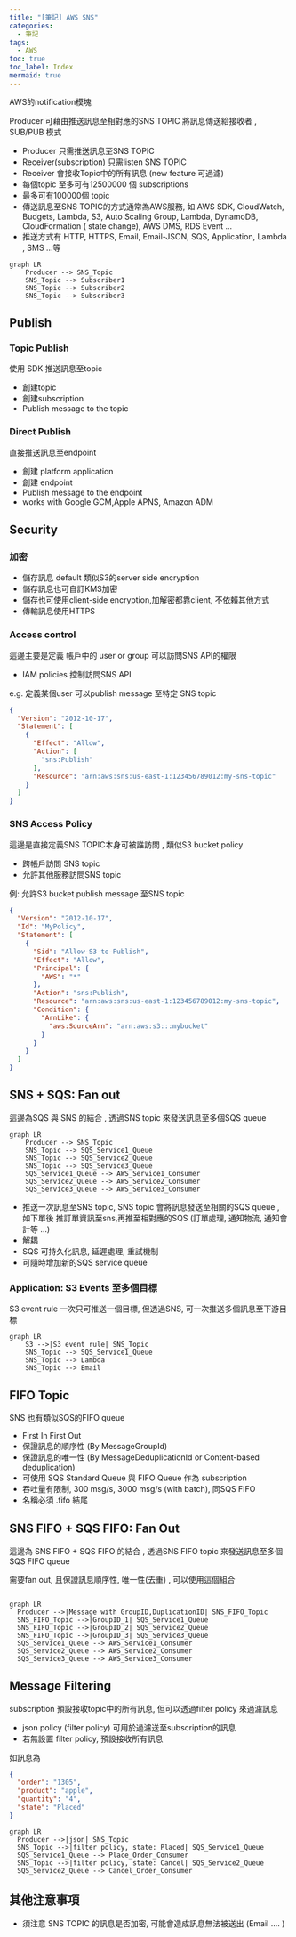 ```yaml
---
title: "[筆記] AWS SNS"
categories:
  - 筆記
tags:
  - AWS
toc: true
toc_label: Index
mermaid: true
---
```


AWS的notification模塊  

Producer 可藉由推送訊息至相對應的SNS TOPIC 將訊息傳送給接收者 , SUB/PUB 模式

- Producer 只需推送訊息至SNS TOPIC
- Receiver(subscription) 只需listen SNS TOPIC
- Receiver 會接收Topic中的所有訊息 (new feature 可過濾)
- 每個topic 至多可有12500000 個 subscriptions
- 最多可有100000個 topic
- 傳送訊息至SNS TOPIC的方式通常為AWS服務, 如 AWS SDK, CloudWatch, Budgets, Lambda, S3, Auto Scaling Group, Lambda,
  DynamoDB, CloudFormation (
  state change), AWS DMS, RDS Event ...
- 推送方式有 HTTP, HTTPS, Email, Email-JSON, SQS, Application, Lambda , SMS ...等

```mermaid
graph LR
    Producer --> SNS_Topic
    SNS_Topic --> Subscriber1
    SNS_Topic --> Subscriber2
    SNS_Topic --> Subscriber3
```

## Publish

### Topic Publish

使用 SDK 推送訊息至topic

- 創建topic
- 創建subscription
- Publish message to the topic

### Direct Publish

直接推送訊息至endpoint

- 創建 platform application
- 創建 endpoint
- Publish message to the endpoint
- works with Google GCM,Apple APNS, Amazon ADM

## Security

### 加密

- 儲存訊息 default 類似S3的server side encryption
- 儲存訊息也可自訂KMS加密
- 儲存也可使用client-side encryption,加解密都靠client, 不依賴其他方式
- 傳輸訊息使用HTTPS

### Access control

這邊主要是定義 帳戶中的 user or group 可以訪問SNS API的權限

- IAM policies 控制訪問SNS API

e.g. 定義某個user 可以publish message 至特定 SNS topic

```json
{
  "Version": "2012-10-17",
  "Statement": [
    {
      "Effect": "Allow",
      "Action": [
        "sns:Publish"
      ],
      "Resource": "arn:aws:sns:us-east-1:123456789012:my-sns-topic"
    }
  ]
}
```

### SNS Access Policy

這邊是直接定義SNS TOPIC本身可被誰訪問 , 類似S3 bucket policy

- 跨帳戶訪問 SNS topic
- 允許其他服務訪問SNS topic

例: 允許S3 bucket publish message 至SNS topic

```json
{
  "Version": "2012-10-17",
  "Id": "MyPolicy",
  "Statement": [
    {
      "Sid": "Allow-S3-to-Publish",
      "Effect": "Allow",
      "Principal": {
        "AWS": "*"
      },
      "Action": "sns:Publish",
      "Resource": "arn:aws:sns:us-east-1:123456789012:my-sns-topic",
      "Condition": {
        "ArnLike": {
          "aws:SourceArn": "arn:aws:s3:::mybucket"
        }
      }
    }
  ]
}
```

## SNS + SQS: Fan out

這邊為SQS 與 SNS 的結合 , 透過SNS topic 來發送訊息至多個SQS queue

```mermaid
graph LR
    Producer --> SNS_Topic
    SNS_Topic --> SQS_Service1_Queue
    SNS_Topic --> SQS_Service2_Queue
    SNS_Topic --> SQS_Service3_Queue
    SQS_Service1_Queue --> AWS_Service1_Consumer
    SQS_Service2_Queue --> AWS_Service2_Consumer
    SQS_Service3_Queue --> AWS_Service3_Consumer
```

- 推送一次訊息至SNS topic, SNS topic 會將訊息發送至相關的SQS queue , 如下單後
  推訂單資訊至sns,再推至相對應的SQS (訂單處理, 通知物流, 通知會計等 ...)
- 解耦
- SQS 可持久化訊息, 延遲處理, 重試機制
- 可隨時增加新的SQS service queue

### Application: S3 Events 至多個目標

S3 event rule 一次只可推送一個目標, 但透過SNS, 可一次推送多個訊息至下游目標

```mermaid
graph LR
    S3 -->|S3 event rule| SNS_Topic
    SNS_Topic --> SQS_Service1_Queue
    SNS_Topic --> Lambda
    SNS_Topic --> Email
```

## FIFO Topic

SNS 也有類似SQS的FIFO queue

- First In First Out
- 保證訊息的順序性 (By MessageGroupId)
- 保證訊息的唯一性 (By MessageDeduplicationId or Content-based deduplication)
- 可使用 SQS Standard Queue 與 FIFO Queue 作為 subscription
- 吞吐量有限制, 300 msg/s, 3000 msg/s (with batch), 同SQS FIFO
- 名稱必須 .fifo 結尾

## SNS FIFO + SQS FIFO: Fan Out

這邊為 SNS FIFO + SQS FIFO 的結合 , 透過SNS FIFO topic 來發送訊息至多個SQS FIFO queue

需要fan out, 且保證訊息順序性, 唯一性(去重) , 可以使用這個組合  

```mermaid

graph LR
  Producer -->|Message with GroupID,DuplicationID| SNS_FIFO_Topic
  SNS_FIFO_Topic -->|GroupID_1| SQS_Service1_Queue
  SNS_FIFO_Topic -->|GroupID_2| SQS_Service2_Queue
  SNS_FIFO_Topic -->|GroupID_3| SQS_Service3_Queue
  SQS_Service1_Queue --> AWS_Service1_Consumer
  SQS_Service2_Queue --> AWS_Service2_Consumer
  SQS_Service3_Queue --> AWS_Service3_Consumer
```


## Message Filtering

subscription 預設接收topic中的所有訊息, 但可以透過filter policy 來過濾訊息  

- json policy (filter policy) 可用於過濾送至subscription的訊息
- 若無設置 filter policy, 預設接收所有訊息

如訊息為 

```json
{
  "order": "1305",
  "product": "apple",
  "quantity": "4",
  "state": "Placed"
}
```


```mermaid
graph LR
  Producer -->|json| SNS_Topic
  SNS_Topic -->|filter policy, state: Placed| SQS_Service1_Queue
  SQS_Service1_Queue --> Place_Order_Consumer
  SNS_Topic -->|filter policy, state: Cancel| SQS_Service2_Queue
  SQS_Service2_Queue --> Cancel_Order_Consumer
```


## 其他注意事項

- 須注意 SNS TOPIC 的訊息是否加密, 可能會造成訊息無法被送出 (Email .... )


